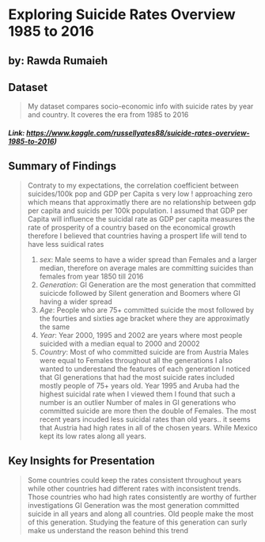 # Exploring Suicide Rates Overview 1985 to 2016
## by: Rawda Rumaieh


## Dataset

>My dataset compares socio-economic info with suicide rates by year and country. It coveres the era from 1985 to 2016
##### Link: https://www.kaggle.com/russellyates88/suicide-rates-overview-1985-to-2016)



## Summary of Findings

> Contraty to my expectations, the correlation coefficient between suicides/100k pop and  GDP per Capita s very low ! approaching zero which means that approximatly there are no relationship between gdp per capita and suicids per 100k population. I assumed that GDP per Capita will influence the suicidal rate as GDP per capita measures the rate of prosperity of a country based on the economical growth therefore I believed that countries having a prospert life will tend to have less suidical rates
>1. *sex*: Male seems to have a wider spread than Females and a larger median, therefore on average males are committing suicides than females from year 1850 till 2016
>2. *Generation*: GI Generation are the most generation that committed suicicde followed by Silent generation and Boomers where GI having a wider spread 
>3. *Age*: People who are 75+ committed suicide the most followed by the fourties and sixties age bracket where they are approximatly the same
>4.  *Year*: Year 2000, 1995 and 2002 are years where most people suicided with a median equal to 2000 and 20002 
>5.  *Country*: Most of who committed suicide are from Austria 
>Males were equal to Females throughout all the generations
>I also wanted to underestand the features of each generation I noticed that GI generations that had the most suicide rates included mostly people of 75+ years old.
>Year 1995 and Aruba had the highest suicidal rate when I viewed them I found that such a number is an outlier 
>Number of males in GI generations who committed suicide are more then the double of Females.
>The most recent years incuded less suicidal rates than old years.. it seems that Austria had high rates in all of the chosen years. While Mexico kept its low rates along all years.


## Key Insights for Presentation

> Some countries could keep the rates consistent throughout years while other countries had different rates with inconsistent trends. Those countries who had high rates consistently are worthy of further investigations 
> GI Generation was the most generation committed suicide in all years and along all countries. Old people make the most of this generation. Studying the feature of this generation can surly make us understand the reason behind this trend
